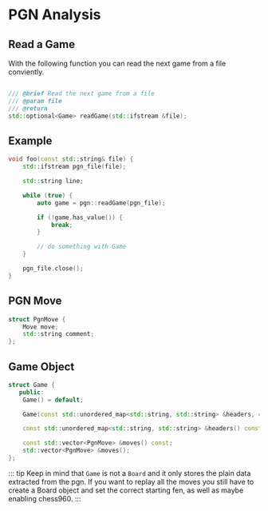 # PGN Analysis

## Read a Game

With the following function you can read the next game from a file conviently.

```cpp

/// @brief Read the next game from a file
/// @param file
/// @return
std::optional<Game> readGame(std::ifstream &file);
```

## Example

```cpp
void foo(const std::string& file) {
    std::ifstream pgn_file(file);

    std::string line;

    while (true) {
        auto game = pgn::readGame(pgn_file);

        if (!game.has_value()) {
            break;
        }

        // do something with Game
    }

    pgn_file.close();
}
```

## PGN Move

```cpp
struct PgnMove {
    Move move;
    std::string comment;
};
```

## Game Object

```cpp
struct Game {
   public:
    Game() = default;

    Game(const std::unordered_map<std::string, std::string> &headers, const std::vector<PgnMove> &moves);

    const std::unordered_map<std::string, std::string> &headers() const;

    const std::vector<PgnMove> &moves() const;
    std::vector<PgnMove> &moves();
};
```

::: tip
Keep in mind that `Game` is not a `Board` and it only stores the plain data extracted from the pgn.
If you want to replay all the moves you still have to create a Board object and set the correct starting
fen, as well as maybe enabling chess960.
:::
